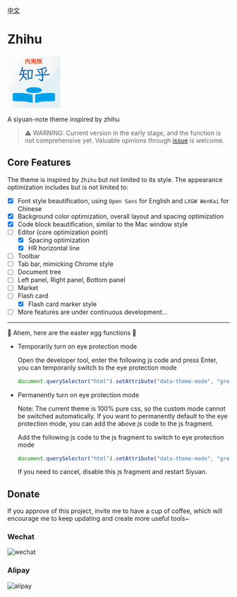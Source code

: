 [中文](https://github.com/terwer/siyuan-theme-zhihu/blob/main/README_zh_CN.md)

# Zhihu

![](https://raw.githubusercontent.com/terwer/siyuan-theme-zhihu/main/icon.png)

A siyuan-note theme inspired by zhihu

> ⚠️ WARNING: Current version in the early stage, and the function is not comprehensive yet. Valuable opinions through [issue](https://github.com/terwer/siyuan-theme-zhihu/issues/new) is welcome. 

## Core Features

The theme is inspired by `Zhihu` but not limited to its style. The appearance optimization includes but is not limited
to:

- [X] Font style beautification, using `Open Sans` for English and `LXGW WenKai` for Chinese
- [X] Background color optimization, overall layout and spacing optimization
- [X] Code block beautification, similar to the Mac window style
- [ ] Editor (core optimization point)
  - [X] Spacing optimization
  - [X] HR horizontal line
- [ ] Toolbar
- [ ] Tab bar, mimicking Chrome style
- [ ] Document tree
- [ ] Left panel, Right panel, Bottom panel
- [ ] Market
- [ ] Flash card
  - [X] Flash card marker style
- [ ] More features are under continuous development...

<hr/>

👻 Ahem, here are the easter egg functions 👻

- Temporarily turn on eye protection mode

  Open the developer tool, enter the following js code and press Enter, you can temporarily switch to the eye protection mode

  ```js
  document.querySelector("html").setAttribute("data-theme-mode", "green")
  ```

- Permanently turn on eye protection mode

  Note: The current theme is 100% pure css, so the custom mode cannot be switched automatically. If you want to permanently default to the eye protection mode, you can add the above js code to the js fragment.

  Add the following js code to the js fragment to switch to eye protection mode

  ```js
  document.querySelector("html").setAttribute("data-theme-mode", "green")
  ```

  If you need to cancel, disable this js fragment and restart Siyuan.

## Donate

If you approve of this project, invite me to have a cup of coffee, which will encourage me to keep updating and create
more useful tools~

### Wechat

<div>
<img src="https://static-rs-terwer.oss-cn-beijing.aliyuncs.com/donate/wechat.jpg" alt="wechat" style="width:280px;height:375px;" />
</div>

### Alipay

<div>
<img src="https://static-rs-terwer.oss-cn-beijing.aliyuncs.com/donate/alipay.jpg" alt="alipay" style="width:280px;height:375px;" />
</div>